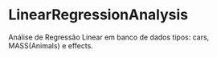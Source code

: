 # LinearRegressionAnalysis
Análise de Regressão Linear em banco de dados tipos: cars, MASS(Animals) e effects.
